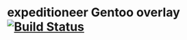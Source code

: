 # expeditioneer Gentoo overlay [![Build Status](https://travis-ci.org/expeditioneer/gentoo-overlay.svg?branch=master)](https://travis-ci.org/expeditioneer/gentoo-overlay)
